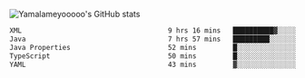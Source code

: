 ![Yamalameyooooo's GitHub stats](https://github-readme-stats.vercel.app/api?username=yamalameyooooo&theme=transparent&show_icons=true\&show=reviews,discussions_started,discussions_answered,prs_merged,prs_merged_percentage)

<!--START_SECTION:waka-->

```txt
XML                                    9 hrs 16 mins   ██████████▓░░░░░░░░░░░░░░   42.47 %
Java                                   7 hrs 57 mins   █████████░░░░░░░░░░░░░░░░   36.41 %
Java Properties                        52 mins         █░░░░░░░░░░░░░░░░░░░░░░░░   04.02 %
TypeScript                             50 mins         █░░░░░░░░░░░░░░░░░░░░░░░░   03.84 %
YAML                                   43 mins         ▓░░░░░░░░░░░░░░░░░░░░░░░░   03.31 %
```

<!--END_SECTION:waka-->
